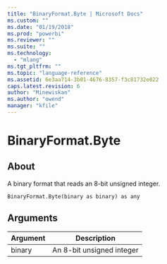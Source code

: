 ```yaml
---
title: "BinaryFormat.Byte | Microsoft Docs"
ms.custom: ""
ms.date: "01/19/2018"
ms.prod: "powerbi"
ms.reviewer: ""
ms.suite: ""
ms.technology: 
  - "mlang"
ms.tgt_pltfrm: ""
ms.topic: "language-reference"
ms.assetid: 6e3aa714-3b01-4676-8357-f3c81732e022
caps.latest.revision: 6
author: "Minewiskan"
ms.author: "owend"
manager: "kfile"
---
```

# BinaryFormat.Byte

  
## About  
A binary format that reads an 8-bit unsigned integer.  
  
```  
BinaryFormat.Byte(binary as binary) as any  
```  
  
## Arguments  
  
|Argument|Description|  
|------------|---------------|  
|binary|An 8-bit unsigned integer|  
  
